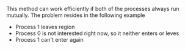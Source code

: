 This method can work efficiently if both of the processes always run mutually.
The problem resides in the following example

- Process 1 leaves region
- Process 0 is not interested right now, so it neither enters or leves
- Process 1 can't enter again
